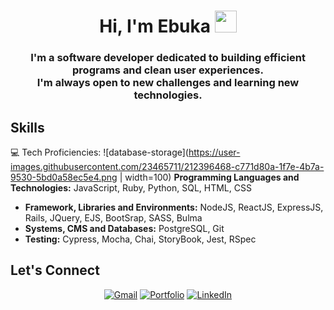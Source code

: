 <h1 align="center">Hi, I'm Ebuka <img src="https://media.giphy.com/media/hvRJCLFzcasrR4ia7z/giphy.gif" width="35"></h1>
<h3 align="center">I'm a software developer dedicated to building efficient programs and clean user experiences. <br/> I'm always open to new challenges and learning new technologies.</h3>

## Skills
💻 Tech Proficiencies:
 ![database-storage](https://user-images.githubusercontent.com/23465711/212396468-c771d80a-1f7e-4b7a-9530-5bd0a58ec5e4.png | width=100) **Programming Languages and Technologies:** JavaScript, Ruby, Python, SQL,  HTML, CSS
 - **Framework, Libraries and Environments:** NodeJS, ReactJS, ExpressJS, Rails, JQuery, EJS, BootSrap, SASS, Bulma
 - **Systems,  CMS and Databases:** PostgreSQL, Git
 - **Testing:** Cypress, Mocha, Chai, StoryBook, Jest, RSpec

## Let's Connect
<p align="center">
	<a href="mailto:camoneme@gmail.com"><img src="https://img.icons8.com/bubbles/50/000000/gmail.png" title='Gmail' alt="Gmail"/></a>
	<a href="https://ebukamoneme.com" target="_blank"><img src="https://img.icons8.com/bubbles/50/null/home.png" title='Portfolio' alt="Portfolio"/></a>
	<a href="https://www.linkedin.com/in/ebukamoneme/" target="_blank"><img src="https://img.icons8.com/bubbles/50/000000/linkedin.png" title='LinkedIn' alt="LinkedIn"/></a>
</p>

<!-- - 🔗 Let's connect: <a href="https://www.linkedin.com/in/ebukamoneme/" target="blank"><img align="center" src="https://img.icons8.com/fluency/48/000000/linkedin.png" alt="https://www.linkedin.com/in/ebukamoneme/" height="40" width="40" /></a> -->
<!--
**EbukaMoneme/EbukaMoneme** is a ✨ _special_ ✨ repository because its `README.md` (this file) appears on your GitHub profile.

Here are some ideas to get you started:

- 🔭 I’m currently working on ...
- 🌱 I’m currently learning ...
- 👯 I’m looking to collaborate on ...
- 🤔 I’m looking for help with ...
- 💬 Ask me about ...
- 📫 How to reach me: ...
- 😄 Pronouns: ...
- ⚡ Fun fact: ...
-->
